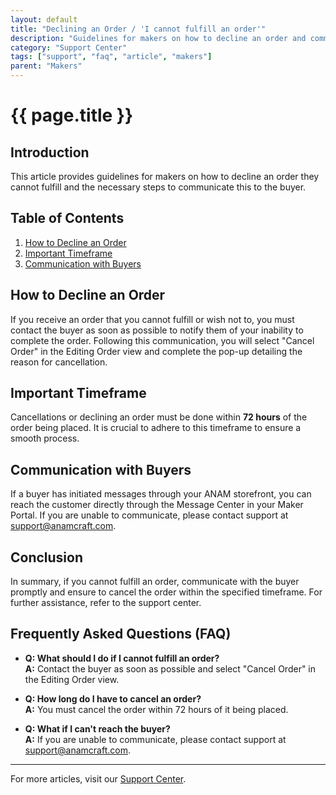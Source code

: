 ```yaml
---
layout: default
title: "Declining an Order / 'I cannot fulfill an order'"
description: "Guidelines for makers on how to decline an order and communicate with buyers."
category: "Support Center"
tags: ["support", "faq", "article", "makers"]
parent: "Makers"
---
```


# {{ page.title }}

## Introduction

This article provides guidelines for makers on how to decline an order they cannot fulfill and the necessary steps to communicate this to the buyer.

## Table of Contents
1. [How to Decline an Order](#how-to-decline-an-order)
2. [Important Timeframe](#important-timeframe)
3. [Communication with Buyers](#communication-with-buyers)

## How to Decline an Order

If you receive an order that you cannot fulfill or wish not to, you must contact the buyer as soon as possible to notify them of your inability to complete the order. Following this communication, you will select "Cancel Order" in the Editing Order view and complete the pop-up detailing the reason for cancellation.

## Important Timeframe

Cancellations or declining an order must be done within **72 hours** of the order being placed. It is crucial to adhere to this timeframe to ensure a smooth process.

## Communication with Buyers

If a buyer has initiated messages through your ANAM storefront, you can reach the customer directly through the Message Center in your Maker Portal. If you are unable to communicate, please contact support at [support@anamcraft.com](mailto:support@anamcraft.com).

## Conclusion

In summary, if you cannot fulfill an order, communicate with the buyer promptly and ensure to cancel the order within the specified timeframe. For further assistance, refer to the support center.

## Frequently Asked Questions (FAQ)

- **Q: What should I do if I cannot fulfill an order?**  
  **A:** Contact the buyer as soon as possible and select "Cancel Order" in the Editing Order view.

- **Q: How long do I have to cancel an order?**  
  **A:** You must cancel the order within 72 hours of it being placed.

- **Q: What if I can't reach the buyer?**  
  **A:** If you are unable to communicate, please contact support at [support@anamcraft.com](mailto:support@anamcraft.com).

---

For more articles, visit our [Support Center](https://support.anamcraft.com).